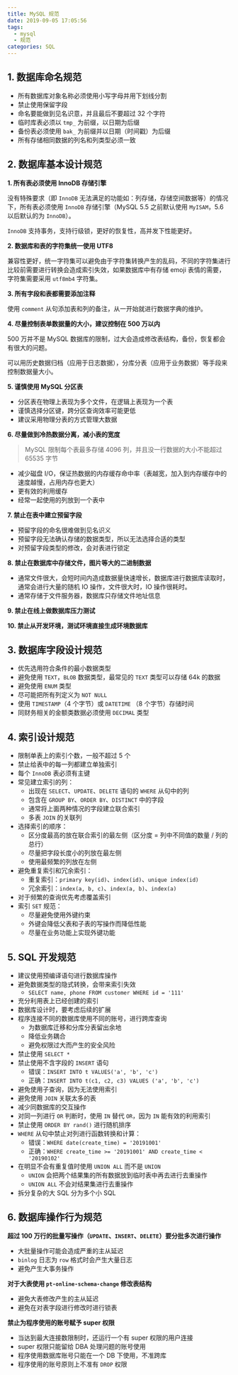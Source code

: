 ```yaml
---
title: MySQL 规范
date: 2019-09-05 17:05:56
tags:
  - mysql
  - 规范
categories: SQL
---
```


<!--more-->

## 1. 数据库命名规范

- 所有数据库对象名称必须使用小写字母并用下划线分割
- 禁止使用保留字段
- 命名要能做到见名识意，并且最后不要超过 32 个字符
- 临时库表必须以 `tmp_` 为前缀，以日期为后缀
- 备份表必须使用 `bak_` 为前缀并以日期（时间戳）为后缀
- 所有存储相同数据的列名和列类型必须一致

## 2. 数据库基本设计规范

**1. 所有表必须使用 InnoDB 存储引擎**

没有特殊要求（即 `InnoDB` 无法满足的功能如：列存储，存储空间数据等）的情况下，所有表必须使用 `InnoDB` 存储引擎（MySQL 5.5 之前默认使用 `MyISAM`，5.6 以后默认的为 `InnoDB`）。

`InnoDB` 支持事务，支持行级锁，更好的恢复性，高并发下性能更好。

**2. 数据库和表的字符集统一使用 UTF8**

兼容性更好，统一字符集可以避免由于字符集转换产生的乱码，不同的字符集进行比较前需要进行转换会造成索引失效，如果数据库中有存储 emoji 表情的需要，字符集需要采用 `utf8mb4` 字符集。

**3. 所有字段和表都需要添加注释**

使用 `comment` 从句添加表和列的备注，从一开始就进行数据字典的维护。

**4. 尽量控制表单数据量的大小，建议控制在 500 万以内**

500 万并不是 MySQL 数据库的限制，过大会造成修改表结构，备份，恢复都会有很大的问题。

可以用历史数据归档（应用于日志数据），分库分表（应用于业务数据）等手段来控制数据量大小。

**5. 谨慎使用 MySQL 分区表**

- 分区表在物理上表现为多个文件，在逻辑上表现为一个表
- 谨慎选择分区键，跨分区查询效率可能更低
- 建议采用物理分表的方式管理大数据

**6. 尽量做到冷热数据分离，减小表的宽度**

> MySQL 限制每个表最多存储 4096 列，并且没一行数据的大小不能超过 65535 字节

- 减少磁盘 I/O，保证热数据的内存缓存命中率（表越宽，加入到内存缓存中的速度越慢，占用内存也更大）
- 更有效的利用缓存
- 经常一起使用的列放到一个表中

**7. 禁止在表中建立预留字段**

- 预留字段的命名很难做到见名识义
- 预留字段无法确认存储的数据类型，所以无法选择合适的类型
- 对预留字段类型的修改，会对表进行锁定

**8. 禁止在数据库中存储文件，图片等大的二进制数据**

- 通常文件很大，会短时间内造成数据量快速增长，数据库进行数据库读取时，通常会进行大量的随机 IO 操作，文件很大时，IO 操作很耗时。
- 通常存储于文件服务器，数据库只存储文件地址信息

**9. 禁止在线上做数据库压力测试**

**10. 禁止从开发环境，测试环境直接生成环境数据库**

## 3. 数据库字段设计规范

- 优先选用符合条件的最小数据类型
- 避免使用 `TEXT`，`BLOB` 数据类型，最常见的 `TEXT` 类型可以存储 64k 的数据
- 避免使用 `ENUM` 类型
- 尽可能把所有列定义为 `NOT NULL`
- 使用 `TIMESTAMP`（4 个字节）或 `DATETIME` （8 个字节）存储时间
- 同财务相关的金额类数据必须使用 `DECIMAL` 类型

## 4. 索引设计规范

- 限制单表上的索引个数，一般不超过 5 个
- 禁止给表中的每一列都建立单独索引
- 每个 `InnoDB` 表必须有主键
- 常见建立索引的列：
  - 出现在 `SELECT`、`UPDATE`、`DELETE` 语句的 `WHERE` 从句中的列
  - 包含在 `GROUP BY`、`ORDER BY`、`DISTINCT` 中的字段
  - 通常将上面两种情况的字段建立联合索引
  - 多表 `JOIN` 的关联列
- 选择索引的顺序：
  - 区分度最高的放在联合索引的最左侧（区分度 = 列中不同值的数量 / 列的总行）
  - 尽量把字段长度小的列放在最左侧
  - 使用最频繁的列放在左侧
- 避免重复索引和冗余索引：
  - 重复索引：`primary key(id)`、`index(id)`、`unique index(id)`
  - 冗余索引：`index(a, b, c)`、`index(a, b)`、`index(a)`
- 对于频繁的查询优先考虑覆盖索引
- 索引 `SET` 规范：
  - 尽量避免使用外键约束
  - 外键会降低父表和子表的写操作而降低性能
  - 尽量在业务功能上实现外键功能

## 5. SQL 开发规范

- 建议使用预编译语句进行数据库操作
- 避免数据类型的隐式转换，会带来索引失效
  - `SELECT name, phone FROM customer WHERE id = '111'`
- 充分利用表上已经创建的索引
- 数据库设计时，要考虑后续的扩展
- 程序连接不同的数据库使用不同的账号，进行跨库查询
  - 为数据库迁移和分库分表留出余地
  - 降低业务耦合
  - 避免权限过大而产生的安全风险
- 禁止使用 `SELECT *` 
- 禁止使用不含字段的 `INSERT` 语句
  - 错误：`INSERT INTO t VALUES('a', 'b', 'c')`
  - 正确：`INSERT INTO t(c1, c2, c3) VALUES ('a', 'b', 'c')`
- 避免使用子查询，因为无法使用索引
- 避免使用 `JOIN` 关联太多的表
- 减少同数据库的交互操作
- 对同一列进行 `OR` 判断时，使用 `IN` 替代 `OR`，因为 `IN` 能有效的利用索引
- 禁止使用 `ORDER BY rand()` 进行随机排序
- `WHERE` 从句中禁止对列进行函数转换和计算：
  - 错误：`WHERE date(create_time) = '20191001'`
  - 正确：`WHERE create_time >= '20191001' AND create_time < '20190102'`
- 在明显不会有重复值时使用 `UNION ALL` 而不是 `UNION`
  - `UNION` 会把两个结果集的所有数据放到临时表中再去进行去重操作
  - `UNION ALL` 不会对结果集进行去重操作
- 拆分复杂的大 SQL 分为多个小 SQL

## 6. 数据库操作行为规范

**超过 100 万行的批量写操作（`UPDATE`、`INSERT`、`DELETE`）要分批多次进行操作**

- 大批量操作可能会造成严重的主从延迟
- `binlog` 日志为 `row` 格式时会产生大量日志
- 避免产生大事务操作

**对于大表使用 `pt-online-schema-change` 修改表结构**

- 避免大表修改产生的主从延迟
- 避免在对表字段进行修改时进行锁表

**禁止为程序使用的账号赋予 super 权限**

- 当达到最大连接数限制时，还运行一个有 super 权限的用户连接
- super 权限只能留给 DBA 处理问题的账号使用
- 程序使用数据库账号只能在一个 DB 下使用，不准跨库
- 程序使用的账号原则上不准有 `DROP` 权限